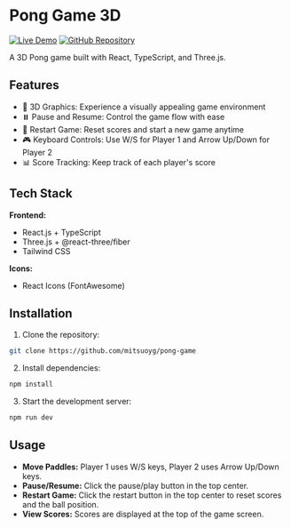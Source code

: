 # Pong Game 3D

[![Live Demo](https://img.shields.io/badge/Live_Demo-000?style=for-the-badge)](https://mitsuo-pong-game.vercel.app/)
[![GitHub Repository](https://img.shields.io/badge/GitHub-181717?style=for-the-badge&logo=github)](https://github.com/mitsuoyg/pong-game)

A 3D Pong game built with React, TypeScript, and Three.js.

## Features

- 🏓 3D Graphics: Experience a visually appealing game environment
- ⏸️ Pause and Resume: Control the game flow with ease
- 🔄 Restart Game: Reset scores and start a new game anytime
- 🎮 Keyboard Controls: Use W/S for Player 1 and Arrow Up/Down for Player 2
- 📊 Score Tracking: Keep track of each player's score

## Tech Stack

**Frontend:**

- React.js + TypeScript
- Three.js + @react-three/fiber
- Tailwind CSS

**Icons:**

- React Icons (FontAwesome)

## Installation

1. Clone the repository:

```bash
git clone https://github.com/mitsuoyg/pong-game
```

2. Install dependencies:

```bash
npm install
```

3. Start the development server:

```bash
npm run dev
```

## Usage

- **Move Paddles:** Player 1 uses W/S keys, Player 2 uses Arrow Up/Down keys.
- **Pause/Resume:** Click the pause/play button in the top center.
- **Restart Game:** Click the restart button in the top center to reset scores and the ball position.
- **View Scores:** Scores are displayed at the top of the game screen.

